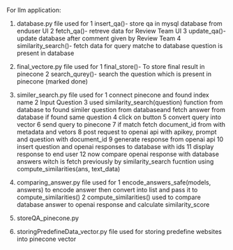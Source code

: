 For llm application:
1. database.py
      file used for
      1 insert_qa()- store qa in mysql database from enduser UI
      2 fetch_qa()- retreve data for Review Team UI
      3 update_qa()- update database after comment given by Review Team
      4 similarity_search()- fetch data for query matche to database question is present in database 

2. final_vectore.py
    file used for
    1 final_store()- To store final result in pinecone
    2 search_qurey()-  search the question which is present in pinecone (marked done)  

3. similer_search.py
    file used for
    1 connect pinecone and found index name
    2 Input Question
    3 used similarity_search(question) function from database to found similer question from databaseand fetch answer from database if found same question
    4 click on button 
    5 convert  query into vector
    6 send query to pinecone
    7 if match fetch document_id from with metadata and vetors
    8 post request to openai api with apikey, prompt and question with document_id
    9 generate response from openai api
    10 insert question and openai responses to database with ids
    11 display response to end user
    12 now compare openai response with database answers witch is fetch previously by similarity_search fucntion using compute_similarities(ans, text_data)  
4. comparing_answer.py
    file used for 
    1 encode_answers_safe(models, answers) to encode answer then convert into list and pass it to compute_similarities()
    2 compute_similarities() used to compare database answer to openai response and calculate similarity_score

5. storeQA_pinecone.py
6. storingPredefineData_vector.py
    file used for storing predefine websites into pinecone vector
